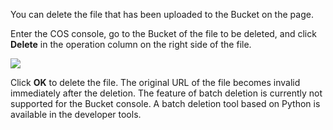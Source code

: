 You can delete the file that has been uploaded to the Bucket on the page.

Enter the COS console, go to the Bucket of the file to be deleted, and click **Delete** in the operation column on the right side of the file.

![](https://mc.qcloudimg.com/static/img/1a51dc82dbb30c6aec1b79af9a30ce71/image.png)

Click **OK** to delete the file. The original URL of the file becomes invalid immediately after the deletion. The feature of batch deletion is currently not supported for the Bucket console. A batch deletion tool based on Python is available in the developer tools.


